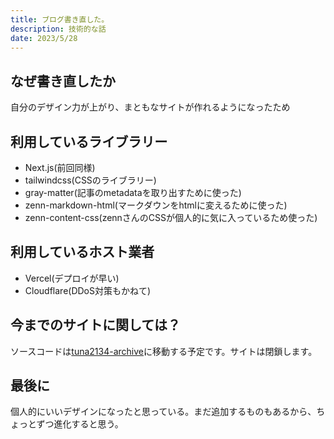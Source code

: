 ```yaml
---
title: ブログ書き直した。
description: 技術的な話
date: 2023/5/28
---
```


## なぜ書き直したか
自分のデザイン力が上がり、まともなサイトが作れるようになったため

## 利用しているライブラリー
- Next.js(前回同様)
- tailwindcss(CSSのライブラリー)
- gray-matter(記事のmetadataを取り出すために使った)
- zenn-markdown-html(マークダウンをhtmlに変えるために使った)
- zenn-content-css(zennさんのCSSが個人的に気に入っているため使った)

## 利用しているホスト業者
- Vercel(デプロイが早い)
- Cloudflare(DDoS対策もかねて)

## 今までのサイトに関しては？
ソースコードは[tuna2134-archive](https://github.com/tuna2134-archive)に移動する予定です。サイトは閉鎖します。

## 最後に
個人的にいいデザインになったと思っている。まだ追加するものもあるから、ちょっとずつ進化すると思う。